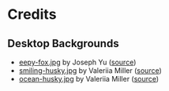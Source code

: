 # Credits

## Desktop Backgrounds

- [eepy-fox.jpg](../files/system/usr/share/backgrounds/pup-os/eepy-fox.jpg) by Joseph Yu ([source](https://www.pexels.com/photo/close-up-photo-of-sleeping-fox-2121799/))
- [smiling-husky.jpg](../files/system/usr/share/backgrounds/pup-os/smiling-husky.jpg) by Valeriia Miller ([source](https://www.pexels.com/photo/funny-siberian-husky-dog-smiling-with-his-eyes-closed-17851004/))
- [ocean-husky.jpg](../files/system/usr/share/backgrounds/pup-os/ocean-husky.jpg) by Valeriia Miller ([source](https://www.pexels.com/photo/beautiful-siberian-husky-dog-standing-on-a-pier-with-ocean-in-the-background-17851003/))
